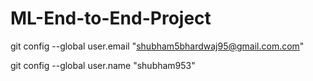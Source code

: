 # ML-End-to-End-Project

git config --global user.email "shubham5bhardwaj95@gmail.com.com"

git config --global user.name "shubham953"
